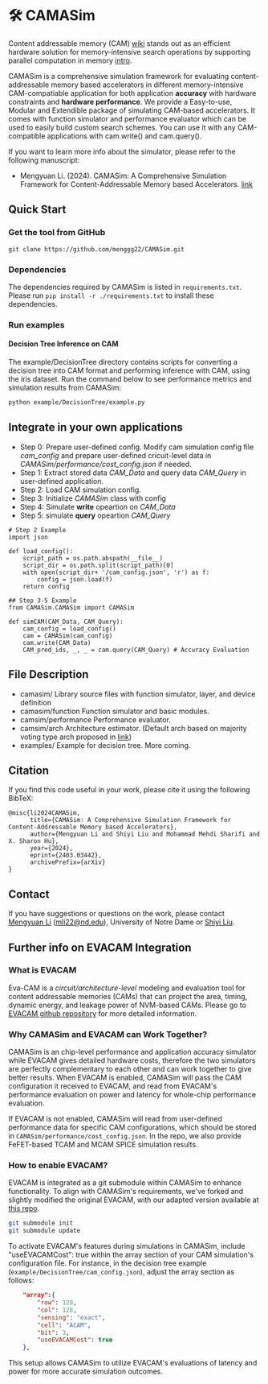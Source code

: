 # 🛠️ CAMASim
Content addressable memory (CAM) [wiki](https://en.wikipedia.org/wiki/Content-addressable_memory) stands out as an efficient hardware solution for memory-intensive search operations by supporting parallel computation in memory [intro](https://ieeexplore.ieee.org/abstract/document/9720562). 

CAMASim is a comprehensive simulation framework for evaluating content-addressable memory based accelerators in different memory-intensive CAM-compatiable application for both
application **accuracy** with hardware constraints and **hardware performance**.
We provide a Easy-to-use, Modular and Extendible package of simulating CAM-based accelerators. It comes with function simulator and performance evaluator which can be used to easily build custom search schemes. You can use it with any CAM-compatible applications with cam.write() and cam.query().

If you want to learn more info about the simulator, please refer to the following manuscript:

- Mengyuan Li. (2024). CAMASim: A Comprehensive Simulation Framework for Content-Addressable Memory based Accelerators. [link](https://arxiv.org/abs/2403.03442)

## Quick Start
### Get the tool from GitHub
```
git clone https://github.com/menggg22/CAMASim.git
```
### Dependencies
The dependencies required by CAMASim is listed in `requirements.txt`. Please run `pip install -r ./requirements.txt` to install these dependencies.

### Run examples
#### Decision Tree Inference on CAM
The example/DecisionTree directory contains scripts for converting a decision tree into CAM format and performing inference with CAM, using the iris dataset. Run the command below to see performance metrics and simulation results from CAMASim:
```sh
python example/DecisionTree/example.py
```

## Integrate in your own applications
- Step 0: Prepare user-defined config. Modify cam simulation config file *cam_config* and prepare user-defined cricuit-level data in *CAMASim/performance/cost_config.json* if needed.
- Step 1: Extract stored data *CAM_Data* and query data *CAM_Query* in user-defined application.
- Step 2: Load CAM simulation config.
- Step 3: Initialize *CAMASim* class with config
- Step 4: Simulate **write** opeartion on *CAM_Data* 
- Step 5: simulate **query** opeartion *CAM_Query* 

```
# Step 2 Example
import json

def load_config():
    script_path = os.path.abspath(__file__) 
    script_dir = os.path.split(script_path)[0] 
    with open(script_dir+ '/cam_config.json', 'r') as f:
        config = json.load(f)
    return config

## Step 3-5 Example
from CAMASim.CAMASim import CAMASim

def simCAM(CAM_Data, CAM_Query):
    cam_config = load_config()
    cam = CAMASim(cam_config)
    cam.write(CAM_Data)
    CAM_pred_ids, _, _ = cam.query(CAM_Query) # Accuracy Evaluation
```


## File Description
- camasim/ 	Library source files with function simulator, layer, and device definition
- camasim/function	Function simulator and basic modules.
- camsim/performance	Performance evaluator.
- camsim/arch	Architecture estimator. (Default arch based on majority voting type arch proposed in [link](https://www.nature.com/articles/s41598-022-23116-w))
- examples/	Example for decision tree. More coming.

## Citation
If you find this code useful in your work, please cite it using the following BibTeX:

```
@misc{li2024CAMASim,
      title={CAMASim: A Comprehensive Simulation Framework for Content-Addressable Memory based Accelerators}, 
      author={Mengyuan Li and Shiyi Liu and Mohammad Mehdi Sharifi and X. Sharon Hu},
      year={2024},
      eprint={2403.03442},
      archivePrefix={arXiv}
}
```

## Contact
If you have suggestions or questions on the work, please contact
[Mengyuan Li](https://menggg22.github.io) (mli22@nd.edu), University of Notre Dame or [Shiyi Liu](andyliu.pub@outlook.com).


## Further info on EVACAM Integration
### What is EVACAM
Eva-CAM is a *circuit/architecture-level* modeling and evaluation tool for content addressable memories (CAMs) that can project the area, timing, dynamic energy, and leakage power of NVM-based CAMs. Please go to [EVACAM github repository](https://github.com/eva-cam/EvaCAM) for more detailed information.

### Why CAMASim and EVACAM can Work Together?
CAMASim is an chip-level performance and application accuracy simulator while EVACAM gives detailed hardware costs, therefore the two simulators are perfectly  complementary to each other and can work together to give better results. When EVACAM is enabled, CAMASim will pass the CAM configuration it received to EVACAM, and read from EVACAM's performance evaluation on power and latency for whole-chip performance evaluation. 

If EVACAM is not enabled, CAMASim will read from user-defined performance data for specific CAM configurations, which should be stored in `CAMASim/performance/cost_config.json`. In the repo, we also provide FeFET-based TCAM and MCAM SPICE simulation results. 

### How to enable EVACAM?
EVACAM is integrated as a git submodule within CAMASim to enhance functionality. To align with CAMASim's requirements, we've forked and slightly modified the original EVACAM, with our adapted version available at [this repo](https://github.com/Andyliu92/EvaCAM-for-CAMASim).

```sh
git submodule init
git submodule update
```

To activate EVACAM's features during simulations in CAMASim, include "useEVACAMCost": true within the array section of your CAM simulation's configuration file. For instance, in the decision tree example (`example/DecisionTree/cam_config.json`), adjust the array section as follows:

```json
    "array":{
        "row": 128,
        "col": 128,
        "sensing": "exact",
        "cell": "ACAM",
        "bit": 3,
        "useEVACAMCost": true
    },
```
This setup allows CAMASim to utilize EVACAM's evaluations of latency and power for more accurate simulation outcomes.